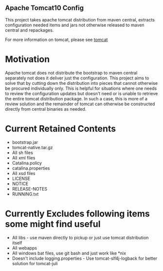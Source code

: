 Apache Tomcat10 Config
----------------------

This project takes apache tomcat distribution from maven central, extracts configuration needed items and jars not otherwise released to maven central and repackages.

For more information on tomcat, please see [tomcat](https://github.com/apache/tomcat)

# Motivation #

Apache tomcat does not distribute the bootstrap to maven central separately not does it deliver just the configuration.  This project aims to solve that by cutting down the distribution into pieces that cannot otherwise be procured individually only.
This is helpful for situations where one needs to review the configuration updates but doesn't need or is unable to retrieve the entire tomcat distribution package.  In such a case, this is more of a review solution and the remainder of tomcat can
otherwise be constructed directly from central binaries as needed.

# Current Retained Contents #

- bootstrap.jar
- tomcat-native.tar.gz
- All sh files
- All xml files
- Catalina.policy
- catalina.properties
- All xsd files
- LICENSE
- NOTICE
- RELEASE-NOTES
- RUNNING.txt

# Currently Excludes following items some might find useful #

- All libs - use maven directly to pickup or just use tomcat distribution itself
- All webapps
- All windows bat files, use git bash and just work like *nix
- Doesn't include logging.properties - Use tomcat-slf4j-logback for better solution for tomcat-juli
